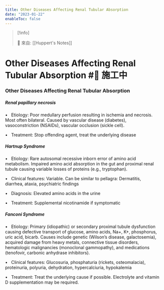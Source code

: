 ```yaml
---
title: Other Diseases Affecting Renal Tubular Absorption
date: "2023-01-22"
enableToc: false
---
```


> [!info]
>
> 🌱 來自: [[Huppert's Notes]]

# Other Diseases Affecting Renal Tubular Absorption #🚧 施工中

### Other Diseases Affecting Renal Tubular Absorption

##### Renal papillary necrosis

•   Etiology: Poor medullary perfusion resulting in ischemia and necrosis. Most often bilateral. Caused by vascular disease (diabetes), vasoconstriction (NSAIDs), vascular occlusion (sickle cell).

•   Treatment: Stop offending agent, treat the underlying disease

##### Hartnup Syndrome

•   Etiology: Rare autosomal recessive inborn error of amino acid metabolism. Impaired amino acid absorption in the gut and proximal renal tubule causing variable losses of proteins (e.g., tryptophan).

•   Clinical features: Variable. Can be similar to pellagra: Dermatitis, diarrhea, ataxia, psychiatric findings

•   Diagnosis: Elevated amino acids in the urine

•   Treatment: Supplemental nicotinamide if symptomatic

##### Fanconi Syndrome

•   Etiology: Primary (idiopathic) or secondary proximal tubule dysfunction causing defective transport of glucose, amino acids, Na\+, K\+, phosphorus, uric acid, bicarb. Causes include genetic (Wilson’s disease, galactosemia), acquired damage from heavy metals, connective tissue disorders, hematologic malignancies (monoclonal gammopathy), and medications (tenofovir, carbonic anhydrase inhibitors).

•   Clinical features: Glucosuria, phosphaturia (rickets, osteomalacia), proteinuria, polyuria, dehydration, hypercalciuria, hypokalemia

•   Treatment: Treat the underlying cause if possible. Electrolyte and vitamin D supplementation may be required.

